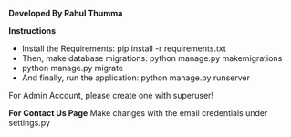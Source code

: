 

**Developed By Rahul Thumma**

**Instructions**
- Install the Requirements: pip install -r requirements.txt
- Then, make database migrations: python manage.py makemigrations
- python manage.py migrate
- And finally, run the application: python manage.py runserver

For Admin Account, please create one with superuser!


**For Contact Us Page**
Make changes with the email credentials under settings.py
